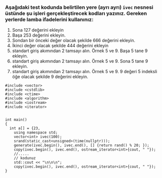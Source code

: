 ### Aşağıdaki test kodunda belirtilen yere (ayrı ayrı) `ivec` nesnesi üstünde şu işleri gerçekleştirecek kodları yazınız. Gereken yerlerde lamba ifadelerini kullanınız:

1) Sona 127 değerini ekleyin
2) Başa 253 değerini ekleyin.
3) Sondan bir önceki değer olacak şekilde 666 değerini ekleyin.
4) İkinci değer olacak şekilde 444 değerini ekleyin
5) standart giriş akımından 2 tamsayı alın. Örnek 5 ve 9. Başa 5 tane 9 ekleyin.
6) standart giriş akımından 2 tamsayı alın. Örnek 5 ve 9. Sona 5 tane 9 ekleyin.
7) standart giriş akımından 2 tamsayı alın. Örnek 5 ve 9. 9 değeri 5 indeksli öğe olacak şekilde 9 değerini ekleyin.


```
#include <vector>
#include <cstdlib>
#include <ctime>
#include <algorithm>
#include <iostream>
#include <iterator>


int main()
{
  int a[] = {23, 
	using namespace std;
	vector<int> ivec(100);
	srand(static_cast<unsigned>(time(nullptr)));
	generate(ivec.begin(), ivec.end(), [] {return rand() % 20; });
	copy(ivec.begin(), ivec.end(), ostream_iterator<int>{cout, " "});
	//.....
	// kodunuz
	std::cout << "\n\n\n";
	copy(ivec.begin(), ivec.end(), ostream_iterator<int>{cout, " "});
}
```
